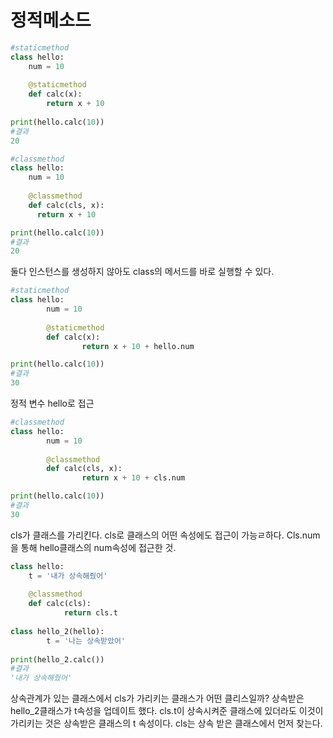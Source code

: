 # 정적메소드

~~~ python
#staticmethod
class hello:
	num = 10
	
	@staticmethod
	def calc(x):
		return x + 10
 
print(hello.calc(10))
#결과
20
~~~

~~~ python
#classmethod
class hello:
  	num = 10
    
    @classmethod
    def calc(cls, x):
      return x + 10

print(hello.calc(10))
#결과
20
~~~

둘다 인스턴스를 생성하지 않아도 class의 메서드를 바로 실행할 수 있다. 

~~~ python
#staticmethod
class hello:
		num = 10
		
		@staticmethod
		def calc(x):
				return x + 10 + hello.num

print(hello.calc(10))
#결과
30
~~~

정적 변수 hello로 접근

~~~ python
#classmethod
class hello:
		num = 10
		
		@classmethod
		def calc(cls, x):
				return x + 10 + cls.num

print(hello.calc(10))
#결과
30
~~~

cls가 클래스를 가리킨다. cls로 클래스의 어떤 속성에도 접근이 가능ㄹ하다. Cls.num을 통해 hello클래스의 num속성에 접근한 것.

~~~ python
class hello:
	t = '내가 상속해줬어'
	
	@classmethod
	def calc(cls):
			return cls.t
			
class hello_2(hello):
		t = '나는 상속받았어'
		
print(hello_2.calc())
#결과
'내가 상속해줬어'
~~~

상속관계가 있는 클래스에서 cls가 가리키는 클래스가 어떤 클리스일까? 상속받은 hello_2클래스가 t속성을 업데이트 했다. cls.t이 상속시켜준 클래스에 있더라도 이것이 가리키는 것은 상속받은 클래스의 t 속성이다. cls는 상속 받은 클래스에서 먼저 찾는다. 

